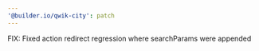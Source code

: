 ```yaml
---
'@builder.io/qwik-city': patch
---
```


FIX: Fixed action redirect regression where searchParams were appended
